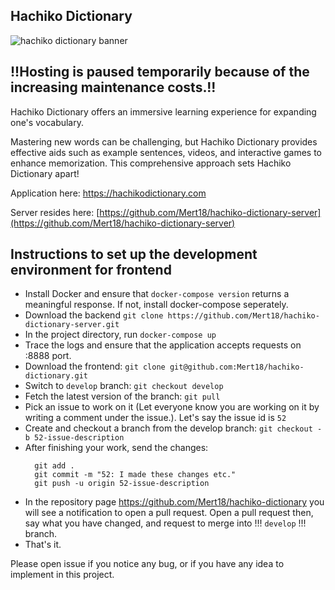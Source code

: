 ## Hachiko Dictionary


![hachiko dictionary banner](https://github.com/Mert18/hachiko-dictionary/assets/40024436/b4b0b586-a924-4b1f-a966-b2812c3ac749)

## !!Hosting is paused temporarily because of the increasing maintenance costs.!!

Hachiko Dictionary offers an immersive learning experience for expanding one's vocabulary.

Mastering new words can be challenging, but Hachiko Dictionary provides effective aids such as example sentences, videos, and interactive games to enhance memorization. This comprehensive approach sets Hachiko Dictionary apart!

Application here: https://hachikodictionary.com

Server resides here: [https://github.com/Mert18/hachiko-dictionary-server](https://github.com/Mert18/hachiko-dictionary-server)


## Instructions to set up the development environment for frontend
- Install Docker and ensure that `docker-compose version` returns a meaningful response. If not, install docker-compose seperately.
- Download the backend `git clone https://github.com/Mert18/hachiko-dictionary-server.git`
- In the project directory, run `docker-compose up`
- Trace the logs and ensure that the application accepts requests on :8888 port.
- Download the frontend: `git clone git@github.com:Mert18/hachiko-dictionary.git`
- Switch to `develop` branch: `git checkout develop`
- Fetch the latest version of the branch: `git pull`
- Pick an issue to work on it (Let everyone know you are working on it by writing a comment under the issue.). Let's say the issue id is `52`
- Create and checkout a branch from the develop branch: `git checkout -b 52-issue-description`
- After finishing your work, send the changes:
  ```
    git add .
    git commit -m "52: I made these changes etc."
    git push -u origin 52-issue-description
  ```
- In the repository page https://github.com/Mert18/hachiko-dictionary you will see a notification to open a pull request. Open a pull request then, say what you have changed, and request to merge into !!! `develop` !!! branch.
- That's it.


Please open issue if you notice any bug, or if you have any idea to implement in this project.
